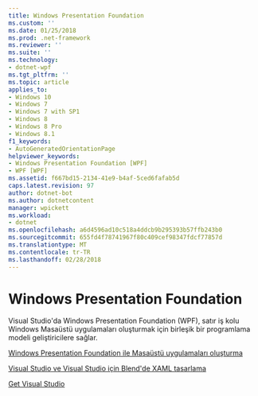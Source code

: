 ```yaml
---
title: Windows Presentation Foundation
ms.custom: ''
ms.date: 01/25/2018
ms.prod: .net-framework
ms.reviewer: ''
ms.suite: ''
ms.technology:
- dotnet-wpf
ms.tgt_pltfrm: ''
ms.topic: article
applies_to:
- Windows 10
- Windows 7
- Windows 7 with SP1
- Windows 8
- Windows 8 Pro
- Windows 8.1
f1_keywords:
- AutoGeneratedOrientationPage
helpviewer_keywords:
- Windows Presentation Foundation [WPF]
- WPF [WPF]
ms.assetid: f667bd15-2134-41e9-b4af-5ced6fafab5d
caps.latest.revision: 97
author: dotnet-bot
ms.author: dotnetcontent
manager: wpickett
ms.workload:
- dotnet
ms.openlocfilehash: a6d4596ad10c518a4ddcb9b295393b57ffb243b0
ms.sourcegitcommit: 655fd4f78741967f80c409cef98347fdcf77857d
ms.translationtype: MT
ms.contentlocale: tr-TR
ms.lasthandoff: 02/28/2018
---
```

# <a name="windows-presentation-foundation"></a>Windows Presentation Foundation
Visual Studio'da Windows Presentation Foundation (WPF), satır iş kolu Windows Masaüstü uygulamaları oluşturmak için birleşik bir programlama modeli geliştiricilere sağlar.  
  
 [Windows Presentation Foundation ile Masaüstü uygulamaları oluşturma](/visualstudio/designers/create-modern-desktop-applications-with-windows-presentation-foundation)  

 [Visual Studio ve Visual Studio için Blend'de XAML tasarlama](/visualstudio/designers/designing-xaml-in-visual-studio)  
  
 [Get Visual Studio](https://aka.ms/vsdownload?utm_source=mscom&utm_campaign=msdocs)
